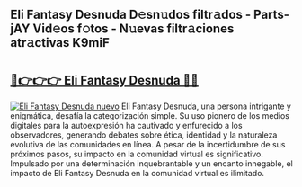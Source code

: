 ## Eli Fantasy Desnuda D𝚎sn𝚞dos filtr𝚊dos - Parts-jAY Vid𝚎os f𝚘tos - N𝚞evas filtr𝚊ciones atr𝚊ctivas K9miF

# <h2><a href="http://mb3tsvh.tromn.icu/?c=Eli+Fantasy+Desnuda">🔗👉👉👉 Eli Fantasy Desnuda 🔗🔗</a></h2>

[![Eli Fantasy Desnuda nuevo](https://i.imgur.com/pEAQMta.gif)](http://mb3tsvh.tromn.icu/?c=Eli+Fantasy+Desnuda)
Eli Fantasy Desnuda, una persona intrigante y enigmática, desafía la categorización simple. Su uso pionero de los medios digitales para la autoexpresión ha cautivado y enfurecido a los observadores, generando debates sobre ética, identidad y la naturaleza evolutiva de las comunidades en línea. A pesar de la incertidumbre de sus próximos pasos, su impacto en la comunidad virtual es significativo. Impulsado por una determinación inquebrantable y un encanto innegable, el impacto de Eli Fantasy Desnuda en la comunidad virtual es ilimitado.
